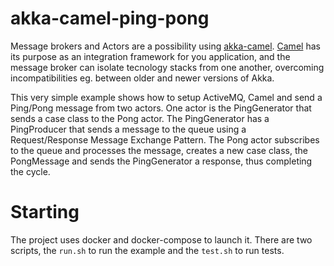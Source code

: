 # akka-camel-ping-pong
Message brokers and Actors are a possibility using [akka-camel](http://doc.akka.io/docs/akka/snapshot/scala/camel.html). 
[Camel](http://camel.apache.org/) has its purpose as an integration framework for you application, and the message broker can isolate tecnology stacks 
from one another, overcoming incompatibilities eg. between older and newer versions of Akka. 

This very simple example shows how to setup ActiveMQ, Camel and send a Ping/Pong message from two actors. One actor is
the PingGenerator that sends a case class to the Pong actor. The PingGenerator has a PingProducer that sends a message
to the queue using a Request/Response Message Exchange Pattern. The Pong actor subscribes to the queue and 
processes the message, creates a new case class, the PongMessage and sends the PingGenerator a response, thus completing
the cycle.

# Starting
The project uses docker and docker-compose to launch it. There are two scripts, the `run.sh` to run the example and
the `test.sh` to run tests. 
